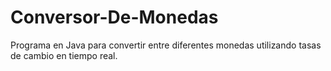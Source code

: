 # Conversor-De-Monedas
Programa en Java para convertir entre diferentes monedas utilizando tasas de cambio en tiempo real.
